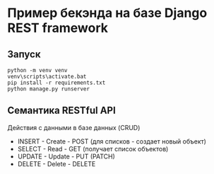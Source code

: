 # Пример бекэнда на базе Django REST framework

## Запуск

```
python -m venv venv
venv\scripts\activate.bat
pip install -r requirements.txt
python manage.py runserver
```

## Семантика RESTful API

Действия с данными в базе данных (CRUD)
- INSERT - Create - POST (для списков - создает новый объект)
- SELECT - Read   - GET (получает список объектов)
- UPDATE - Update - PUT (PATCH)
- DELETE - Delete - DELETE
